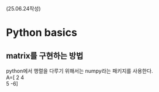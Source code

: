 (25.06.24작성)
# Python basics
## matrix를 구현하는 방법
python에서 행렬을 다루기 위해서는 numpy라는 패키지를 사용한다.   
A=[ 2  4    
       5  -6]
